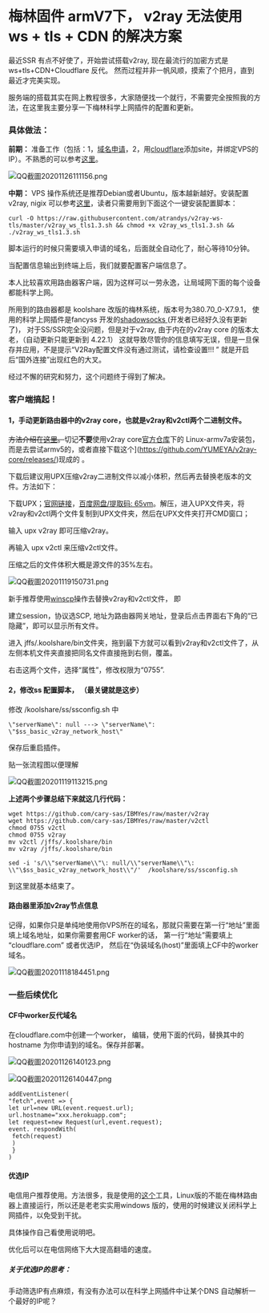 # 梅林固件 armV7下， v2ray 无法使用 ws + tls + CDN 的解决方案

最近SSR 有点不好使了，开始尝试搭载v2ray, 现在最流行的加密方式是 ws+tls+CDN+Cloudflare 反代。 然而过程并非一帆风顺，摸索了个把月，直到最近才完美实现。

服务端的搭载其实在网上教程很多，大家随便找一个就行，不需要完全按照我的方法，在这里我主要分享一下梅林科学上网插件的配置和更新。 

### 具体做法：

**前期：** 准备工作（包括：1，[域名申请](https://my.freenom.com/)，2，用[cloudflare](https://cloudflare.com/)添加site，并绑定VPS的IP）。不熟悉的可以参考[这里](https://www.v2rayssr.com/v2raynginx.html)。



![QQ截圖20201126111156.png](https://i.loli.net/2020/11/26/bR8K2Zz9lxwjitP.png)  

  

**中期：** VPS 操作系统还是推荐Debian或者Ubuntu，版本越新越好。安装配置 v2ray, nigix 可以参考[这里](https://ssr.tools/1317)，读者只需要用到下面这个一键安装配置脚本：

```shell
curl -O https://raw.githubusercontent.com/atrandys/v2ray-ws-tls/master/v2ray_ws_tls1.3.sh && chmod +x v2ray_ws_tls1.3.sh && ./v2ray_ws_tls1.3.sh
```

脚本运行的时候只需要填入申请的域名，后面就全自动化了，耐心等待10分钟。 

当配置信息输出到终端上后，我们就要配置客户端信息了。 



本人比较喜欢用路由器客户端，因为这样可以一劳永逸，让局域网下面的每个设备都能科学上网。 

所用到的路由器都是 koolshare 改版的梅林系统，版本号为380.70_0-X7.9.1， 使用的科学上网插件是fancyss 开发的[shadowsocks ](https://hq450.github.io/fancyss/)(开发者已经好久没有更新了)， 对于SS/SSR完全没问题，但是对于v2ray, 由于内在的v2ray core 的版本太老，（自动更新只能更新到 4.22.1） 这就导致尽管你的信息填写无误，但是一旦保存并应用，不是提示“V2Ray配置文件没有通过测试，请检查设置!!! ” 就是开启后“国外连接”出现红色的大叉。 

经过不懈的研究和努力，这个问题终于得到了解决。

### 客户端搞起！

#### 1，手动更新路由器中的v2ray core，也就是v2ray和v2ctl两个二进制文件。

~~方法介绍在[这里](https://github.com/hq450/fancyss/issues/1028)。~~切记**不要**使用v2ray core[官方仓库](https://github.com/v2ray/v2ray-core/releases/tag/v4.31.0)下的 Linux-armv7a安装包，而是去尝试armv5的，或者直接下载这个](https://github.com/YUMEYA/v2ray-core/releases/)现成的 。

下载后建议用UPX压缩v2ray二进制文件以减小体积，然后再去替换老版本的文件。方法如下：

下载UPX；[官网链接](https://github.com/upx/upx/releases)，[百度网盘/提取码: 65vm](https://pan.baidu.com/s/1VEdD4hyPE1RwsghSm6JRbw)。解压，进入UPX文件夹，将v2ray和v2ctl两个文件复制到UPX文件夹，然后在UPX文件夹打开CMD窗口；

   输入 upx v2ray 即可压缩v2ray。

   再输入 upx v2ctl 来压缩v2ctl文件。

   压缩之后的文件体积大概是源文件的35%左右。

![QQ截圖20201119150731.png](https://i.loli.net/2020/11/26/18oZxsGetJlVXB6.png)

新手推荐使用[winscp](https://winscp.net/eng/download.php)操作去替换v2ray和v2ctl文件， 即

   建立session，协议选SCP, 地址为路由器网关地址，登录后点击界面右下角的“已隐藏”，即可以显示所有文件。

  进入 jffs/.koolshare/bin文件夹，拖到最下方就可以看到v2ray和v2ctl文件了，从左侧本机文件夹直接把同名文件直接拖到右侧，覆盖。 

  右击这两个文件，选择“属性”，修改权限为“0755”. 



#### 2，修改ss 配置脚本， **（最关键就是这步）**

 修改 /koolshare/ss/ssconfig.sh 中 

```
\"serverName\": null ---> \"serverName\": \"$ss_basic_v2ray_network_host\"
```

保存后重启插件。



贴一张流程图以便理解

![QQ截圖20201119113215.png](https://i.loli.net/2020/11/26/gXYbtmKdvn9E6Ru.png)

**上述两个步骤总结下来就这几行代码：**

```shell
wget https://github.com/cary-sas/IBMYes/raw/master/v2ray
wget https://github.com/cary-sas/IBMYes/raw/master/v2ctl
chmod 0755 v2ctl
chmod 0755 v2ray
mv v2ctl /jffs/.koolshare/bin
mv v2ray /jffs/.koolshare/bin

sed -i 's/\\"serverName\\"\: null/\\"serverName\\"\: \\"\$ss_basic_v2ray_network_host\\"/'  /koolshare/ss/ssconfig.sh 
```

到这里就基本结束了。 



#### 路由器里添加v2ray节点信息

记得，如果你只是单纯地使用你VPS所在的域名，那就只需要在第一行“地址”里面填上域名地址，如果你需要套用CF worker的话， 第一行“地址”需要填上 “cloudflare.com” 或者优选IP， 然后在“伪装域名(host)”里面填上CF中的worker域名。

![QQ截圖20201118184451.png](https://i.loli.net/2020/11/26/Zy8gU4zOaAG9slj.png)



### 一些后续优化

#### CF中worker反代域名

在cloudflare.com中创建一个worker， 编辑，使用下面的代码，替换其中的hostname 为你申请到的域名。保存并部署。

![QQ截圖20201126140123.png](https://i.loli.net/2020/11/26/1kijWHUBpyGtdsA.png)

![QQ截圖20201126140447.png](https://i.loli.net/2020/11/26/Ts9PIqZUWMXmRH2.png)

```
addEventListener(
"fetch",event => {
let url=new URL(event.request.url);
url.hostname="xxx.herokuapp.com";
let request=new Request(url,event.request);
event. respondWith(
 fetch(request)
 )
 }
)
```



#### 优选IP

电信用户推荐使用。方法很多，我是使用的[这个](https://github.com/badafans/better-cloudflare-ip)工具，Linux版的不能在梅林路由器上直接运行，所以还是老老实实用windows 版的，使用的时候建议关闭科学上网插件，以免受到干扰。 

具体操作自己看使用说明吧。 



优化后可以在电信网络下大大提高翻墙的速度。



##### 关于优选IP的思考：

手动筛选IP有点麻烦，有没有办法可以在科学上网插件中让某个DNS 自动解析一个最好的IP呢？
